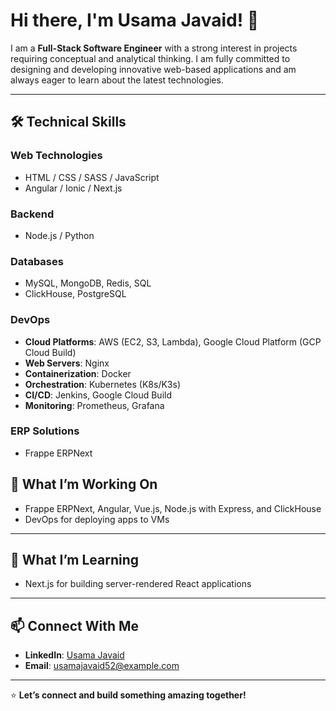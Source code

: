 # Hi there, I'm Usama Javaid! 👋  

I am a **Full-Stack Software Engineer** with a strong interest in projects requiring conceptual and analytical thinking. I am fully committed to designing and developing innovative web-based applications and am always eager to learn about the latest technologies.  

---

## 🛠 **Technical Skills**  

### **Web Technologies**  
- HTML / CSS / SASS / JavaScript  
- Angular / Ionic / Next.js  

### **Backend**  
- Node.js / Python  

### **Databases**  
- MySQL, MongoDB, Redis, SQL  
- ClickHouse, PostgreSQL  

### **DevOps**  
- **Cloud Platforms**: AWS (EC2, S3, Lambda), Google Cloud Platform (GCP Cloud Build)  
- **Web Servers**: Nginx  
- **Containerization**: Docker  
- **Orchestration**: Kubernetes (K8s/K3s)  
- **CI/CD**: Jenkins, Google Cloud Build  
- **Monitoring**: Prometheus, Grafana  

### **ERP Solutions**  
- Frappe ERPNext  


## 🌟 **What I’m Working On**  
- Frappe ERPNext, Angular, Vue.js, Node.js with Express, and ClickHouse  
- DevOps for deploying apps to VMs  

---

## 🌱 **What I’m Learning**  
- Next.js for building server-rendered React applications  

---

## 📫 **Connect With Me**  
- **LinkedIn**: [Usama Javaid](https://www.linkedin.com/in/usama-javaid)  
- **Email**: [usamajavaid52@example.com](mailto:usamajavaid52@example.com)  

---

⭐ **Let’s connect and build something amazing together!**  
